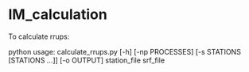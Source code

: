 # IM_calculation

To calculate rrups:

python usage: calculate_rrups.py [-h] [-np PROCESSES] [-s STATIONS [STATIONS ...]]
                                 [-o OUTPUT]
                                 station_file srf_file